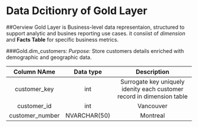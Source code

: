 # Data Dcitionry of Gold Layer

##Oerview
Gold Layer is Business-level data representaion, structured to support analytic and busines reporting use cases. it consiist of *dimension*
and **Facts Table** for specific business metrics.

###Gold.dim_customers:
*Purpose:* Store customers details enriched with demographic and geographic data.

| Column NAme       | Data type    | Description                                                                                                 |
|:-----------------:|:-----------: |:-----------------------------------------------------------------------------------------------------------:|
| customer_key      | int          | Surrogate key uniquely idenity each customer record in dimension table                                      |                                                          
| customer_id       | int          | Vancouver                                                                                                   |
|customer_number    |NVARCHAR(50)  | Montreal                                                                                                    |
